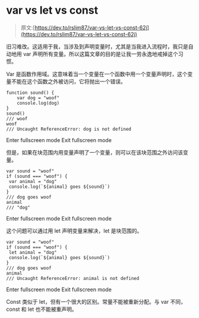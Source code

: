 # var vs let vs const

> 原文:[https://dev.to/rslim87/var-vs-let-vs-const-62j](https://dev.to/rslim87/var-vs-let-vs-const-62j)

旧习难改。这适用于我，当涉及到声明变量时，尤其是当我进入流程时，我只是自动地用 var 声明所有变量。所以这篇文章的目的是让我一劳永逸地戒掉这个习惯。

Var 是函数作用域。这意味着当一个变量在一个函数中用一个变量声明时，这个变量不能在这个函数之外被访问，它将抛出一个错误。

```
function sound() {
    var dog = "woof"
    console.log(dog) 
}
sound()
/// woof
woof
/// Uncaught ReferenceError: dog is not defined 
```

Enter fullscreen mode Exit fullscreen mode

但是，如果在块范围内用变量声明了一个变量，则可以在该块范围之外访问该变量。

```
var sound = "woof"
if (sound === "woof") {
 var animal = "dog"
 console.log(`${animal} goes ${sound}`)
}
/// dog goes woof
animal
/// "dog" 
```

Enter fullscreen mode Exit fullscreen mode

这个问题可以通过用 let 声明变量来解决，let 是块范围的。

```
var sound = "woof"
if (sound === "woof") {
 let animal = "dog"
 console.log(`${animal} goes ${sound}`)
}
/// dog goes woof
animal
/// Uncaught ReferenceError: animal is not defined 
```

Enter fullscreen mode Exit fullscreen mode

Const 类似于 let，但有一个很大的区别。常量不能被重新分配。与 var 不同，const 和 let 也不能被重声明。